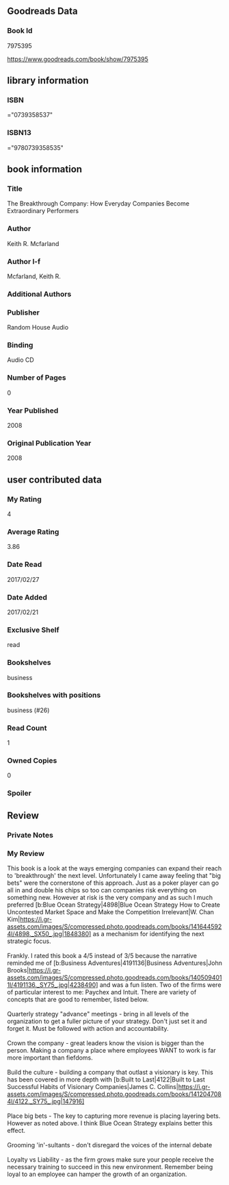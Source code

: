 <!-- This template shows how to bulk convert all columns of data into one markdown file -->
<!-- caveat: KeyError if there's a mismatch. Empty values output nothing -->

## Goodreads Data

### Book Id 

7975395

https://www.goodreads.com/book/show/7975395

## library information

### ISBN 
="0739358537"

### ISBN13 
="9780739358535"

## book information

### Title
The Breakthrough Company: How Everyday Companies Become Extraordinary Performers

### Author 
Keith R. Mcfarland

### Author l-f 
Mcfarland, Keith R.

### Additional Authors


### Publisher 
Random House Audio

### Binding
Audio CD

### Number of Pages
0

### Year Published
2008

### Original Publication Year 
2008

## user contributed data

### My Rating
4

### Average Rating
3.86

### Date Read
2017/02/27

### Date Added
2017/02/21

### Exclusive Shelf
read

### Bookshelves
business

### Bookshelves with positions
business (#26)

### Read Count
1

### Owned Copies
0

### Spoiler 


## Review

### Private Notes


### My Review
This book is a look at the ways emerging companies can expand their reach to 'breakthrough' the next level. Unfortunately I came away feeling that "big bets" were the cornerstone of this approach. Just as a poker player can go all in and double his chips so too can companies risk everything on something new. However at risk is the very company and as such I much preferred [b:Blue Ocean Strategy|4898|Blue Ocean Strategy  How to Create Uncontested Market Space and Make the Competition Irrelevant|W. Chan Kim|https://i.gr-assets.com/images/S/compressed.photo.goodreads.com/books/1416445924l/4898._SX50_.jpg|1848380] as a mechanism for identifying the next strategic focus.<br/><br/>Frankly. I rated this book a 4/5 instead of 3/5 because the narrative reminded me of [b:Business Adventures|4191136|Business Adventures|John Brooks|https://i.gr-assets.com/images/S/compressed.photo.goodreads.com/books/1405094011l/4191136._SY75_.jpg|4238490] and was a fun listen. Two of the firms were of particular interest to me: Paychex and Intuit. There are variety of concepts that are good to remember, listed below.<br/><br/>Quarterly strategy "advance" meetings - bring in all levels of the organization to get a fuller picture of your strategy. Don't just set it and forget it. Must be followed with action and accountability.<br/><br/>Crown the company - great leaders know the vision is bigger than the person. Making a company a place where employees WANT to work is far more important than fiefdoms.<br/><br/>Build the culture - building a company that outlast a visionary is key. This has been covered in more depth with [b:Built to Last|4122|Built to Last  Successful Habits of Visionary Companies|James C. Collins|https://i.gr-assets.com/images/S/compressed.photo.goodreads.com/books/1412047084l/4122._SY75_.jpg|147916]<br/><br/>Place big bets - The key to capturing more revenue is placing layering bets. However as noted above. I think Blue Ocean Strategy explains better this effect.<br/><br/>Grooming 'in'-sultants - don't disregard the voices of the internal debate<br/><br/>Loyalty vs Liability - as the firm grows make sure your people receive the necessary training to succeed in this new environment. Remember being loyal to an employee can hamper the growth of an organization.
